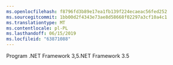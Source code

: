 ```yaml
---
ms.openlocfilehash: f8796fd3b89e17ea1fb139f224ecaeac56fed252
ms.sourcegitcommit: 1bb00d2f4343e73ae8d58668f02297a3cf10a4c1
ms.translationtype: MT
ms.contentlocale: pl-PL
ms.lasthandoff: 06/15/2019
ms.locfileid: "63871088"
---
```

 <span data-ttu-id="52861-101">Program .NET Framework 3,5</span><span class="sxs-lookup"><span data-stu-id="52861-101">.NET Framework 3.5</span></span> 
